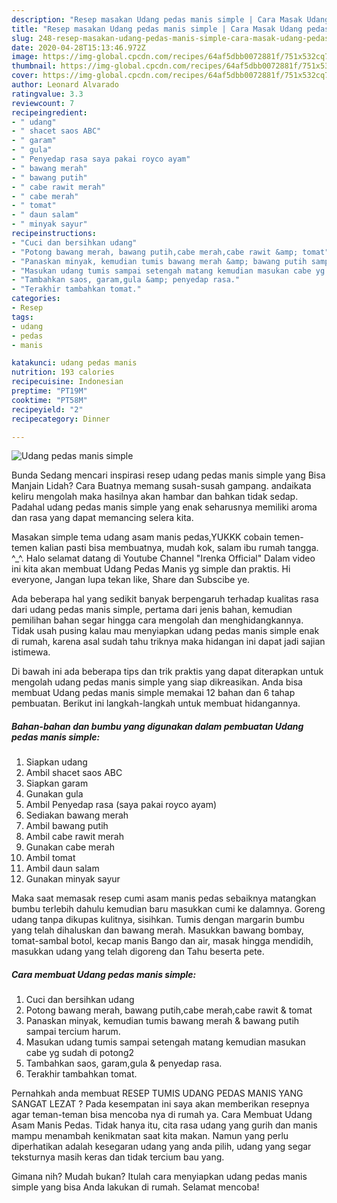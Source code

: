 ```yaml
---
description: "Resep masakan Udang pedas manis simple | Cara Masak Udang pedas manis simple Yang Lezat"
title: "Resep masakan Udang pedas manis simple | Cara Masak Udang pedas manis simple Yang Lezat"
slug: 248-resep-masakan-udang-pedas-manis-simple-cara-masak-udang-pedas-manis-simple-yang-lezat
date: 2020-04-28T15:13:46.972Z
image: https://img-global.cpcdn.com/recipes/64af5dbb0072881f/751x532cq70/udang-pedas-manis-simple-foto-resep-utama.jpg
thumbnail: https://img-global.cpcdn.com/recipes/64af5dbb0072881f/751x532cq70/udang-pedas-manis-simple-foto-resep-utama.jpg
cover: https://img-global.cpcdn.com/recipes/64af5dbb0072881f/751x532cq70/udang-pedas-manis-simple-foto-resep-utama.jpg
author: Leonard Alvarado
ratingvalue: 3.3
reviewcount: 7
recipeingredient:
- " udang"
- " shacet saos ABC"
- " garam"
- " gula"
- " Penyedap rasa saya pakai royco ayam"
- " bawang merah"
- " bawang putih"
- " cabe rawit merah"
- " cabe merah"
- " tomat"
- " daun salam"
- " minyak sayur"
recipeinstructions:
- "Cuci dan bersihkan udang"
- "Potong bawang merah, bawang putih,cabe merah,cabe rawit &amp; tomat"
- "Panaskan minyak, kemudian tumis bawang merah &amp; bawang putih sampai tercium harum."
- "Masukan udang tumis sampai setengah matang kemudian masukan cabe yg sudah di potong2"
- "Tambahkan saos, garam,gula &amp; penyedap rasa."
- "Terakhir tambahkan tomat."
categories:
- Resep
tags:
- udang
- pedas
- manis

katakunci: udang pedas manis 
nutrition: 193 calories
recipecuisine: Indonesian
preptime: "PT19M"
cooktime: "PT58M"
recipeyield: "2"
recipecategory: Dinner

---
```



![Udang pedas manis simple](https://img-global.cpcdn.com/recipes/64af5dbb0072881f/751x532cq70/udang-pedas-manis-simple-foto-resep-utama.jpg)

Bunda Sedang mencari inspirasi resep udang pedas manis simple yang Bisa Manjain Lidah? Cara Buatnya memang susah-susah gampang. andaikata keliru mengolah maka hasilnya akan hambar dan bahkan tidak sedap. Padahal udang pedas manis simple yang enak seharusnya memiliki aroma dan rasa yang dapat memancing selera kita.

Masakan simple tema udang asam manis pedas,YUKKK cobain temen-temen kalian pasti bisa membuatnya, mudah kok, salam ibu rumah tangga. ^_^. Halo selamat datang di Youtube Channel &#34;Irenka Official&#34; Dalam video ini kita akan membuat Udang Pedas Manis yg simple dan praktis. Hi everyone, Jangan lupa tekan like, Share dan Subscibe ye.

Ada beberapa hal yang sedikit banyak berpengaruh terhadap kualitas rasa dari udang pedas manis simple, pertama dari jenis bahan, kemudian pemilihan bahan segar hingga cara mengolah dan menghidangkannya. Tidak usah pusing kalau mau menyiapkan udang pedas manis simple enak di rumah, karena asal sudah tahu triknya maka hidangan ini dapat jadi sajian istimewa.


Di bawah ini ada beberapa tips dan trik praktis yang dapat diterapkan untuk mengolah udang pedas manis simple yang siap dikreasikan. Anda bisa membuat Udang pedas manis simple memakai 12 bahan dan 6 tahap pembuatan. Berikut ini langkah-langkah untuk membuat hidangannya.

<!--inarticleads1-->

##### Bahan-bahan dan bumbu yang digunakan dalam pembuatan Udang pedas manis simple:

1. Siapkan  udang
1. Ambil  shacet saos ABC
1. Siapkan  garam
1. Gunakan  gula
1. Ambil  Penyedap rasa (saya pakai royco ayam)
1. Sediakan  bawang merah
1. Ambil  bawang putih
1. Ambil  cabe rawit merah
1. Gunakan  cabe merah
1. Ambil  tomat
1. Ambil  daun salam
1. Gunakan  minyak sayur


Maka saat memasak resep cumi asam manis pedas sebaiknya matangkan bumbu terlebih dahulu kemudian baru masukkan cumi ke dalamnya. Goreng udang tanpa dikupas kulitnya, sisihkan. Tumis dengan margarin bumbu yang telah dihaluskan dan bawang merah. Masukkan bawang bombay, tomat-sambal botol, kecap manis Bango dan air, masak hingga mendidih, masukkan udang yang telah digoreng dan Tahu beserta pete. 

<!--inarticleads2-->

##### Cara membuat Udang pedas manis simple:

1. Cuci dan bersihkan udang
1. Potong bawang merah, bawang putih,cabe merah,cabe rawit &amp; tomat
1. Panaskan minyak, kemudian tumis bawang merah &amp; bawang putih sampai tercium harum.
1. Masukan udang tumis sampai setengah matang kemudian masukan cabe yg sudah di potong2
1. Tambahkan saos, garam,gula &amp; penyedap rasa.
1. Terakhir tambahkan tomat.


Pernahkah anda membuat RESEP TUMIS UDANG PEDAS MANIS YANG SANGAT LEZAT ? Pada kesempatan ini saya akan memberikan resepnya agar teman-teman bisa mencoba nya di rumah ya. Cara Membuat Udang Asam Manis Pedas. Tidak hanya itu, cita rasa udang yang gurih dan manis mampu menambah kenikmatan saat kita makan. Namun yang perlu diperhatikan adalah kesegaran udang yang anda pilih, udang yang segar teksturnya masih keras dan tidak tercium bau yang. 

Gimana nih? Mudah bukan? Itulah cara menyiapkan udang pedas manis simple yang bisa Anda lakukan di rumah. Selamat mencoba!
